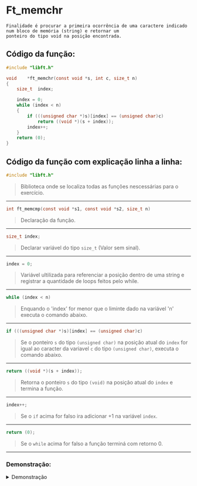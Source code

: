 # Ft_memchr  
```
Finalidade é procurar a primeira ocorrência de uma caractere indicado num bloco de memória (string) e retornar um 
ponteiro do tipo void na posição encontrada.
```
    
## Código da função:
```c
#include "libft.h"

void	*ft_memchr(const void *s, int c, size_t n)
{
	size_t	index;

	index = 0;
	while (index < n)
	{
		if (((unsigned char *)s)[index] == (unsigned char)c)
			return ((void *)(s + index));
		index++;
	}
	return (0);
}
```
## Código da função com explicação linha a linha:

```c
#include "libft.h"
``` 
>Biblioteca onde se localiza todas as funções nescessárias para o exercício.
---
```c
int	ft_memcmp(const void *s1, const void *s2, size_t n)
``` 
>Declaração da função.
---
```c
size_t index; 
```
>Declarar variável do tipo `size_t` (Valor sem sinal).
---
```c
index = 0;
```
>Variável ultilizada para referenciar a posição dentro de uma string e registrar a quantidade de loops feitos pelo while.
---
```c
while (index < n)
```
 >Enquando o 'index' for menor que o liminte dado na variável 'n' executa o comando abaixo.
---
```c
if (((unsigned char *)s)[index] == (unsigned char)c)
```
> Se o ponteiro `s` do tipo `(unsigned char)` na posição atual do `index` for igual ao caracter da variavel `c` do tipo `(unsigned char)`, executa o comando abaixo. 
---
```c
return ((void *)(s + index));
```
> Retorna o ponteiro `s` do tipo `(void)` na posição atual do `index` e termina a função.
---
```c
index++;
```
>Se o `if` acima for falso ira adicionar +1 na variável `index`.
---
```c
return (0);
```
>Se o `while` acima for falso a função terminá com retorno 0.
---

### Demonstração:

<details>
<summary>Demonstração</summary>
![image](https://github.com/Alef-Matos/42_lisboa/blob/master/libft_comment/Ft_strchr/)
</details>

